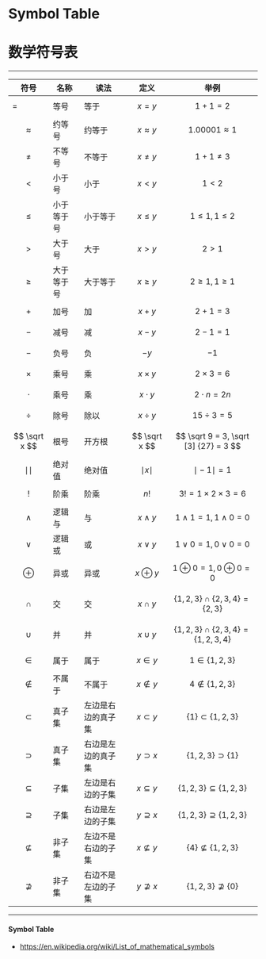 # Symbol Table
# 数学符号表

--------

| 符号             | 名称       | 读法               | 定义                 | 举例                                                 |
| ---------------- | ---------- | ------------------ | -------------------- | ---------------------------------------------------- |
| =                | 等号       | 等于               | $$ x = y $$          | $$ 1+1 = 2 $$                                        |
| $$ \approx $$    | 约等号     | 约等于             | $$ x \approx y $$    | $$ 1.00001 \approx 1 $$                              |
| $$ \ne $$        | 不等号     | 不等于             | $$ x \ne y $$        | $$ 1 + 1 \ne 3 $$                                    |
| $$ \lt $$        | 小于号     | 小于               | $$ x \lt y $$        | $$ 1 \lt 2 $$                                        |
| $$ \le $$        | 小于等于号 | 小于等于           | $$ x \le y $$        | $$ 1 \le 1, 1 \le 2 $$                               |
| $$ \gt $$        | 大于号     | 大于               | $$ x \gt y $$        | $$ 2 \gt 1 $$                                        |
| $$ \ge $$        | 大于等于号 | 大于等于           | $$ x \ge y $$        | $$ 2 \ge 1, 1 \ge 1 $$                               |
| $$ + $$          | 加号       | 加                 | $$ x + y $$          | $$ 2 + 1 = 3 $$                                      |
| $$ - $$          | 减号       | 减                 | $$ x - y $$          | $$ 2 - 1 = 1 $$                                      |
| $$ - $$          | 负号       | 负                 | $$ -y $$             | $$ -1 $$                                             |
| $$ \times $$     | 乘号       | 乘                 | $$ x \times y $$     | $$ 2 \times 3 = 6 $$                                 |
| $$ \cdot $$      | 乘号       | 乘                 | $$ x \cdot y $$      | $$ 2 \cdot n = 2n $$                                 |
| $$ \div $$       | 除号       | 除以               | $$ x \div y $$       | $$ 15 \div 3 = 5 $$                                  |
| $$ \sqrt x $$    | 根号       | 开方根             | $$ \sqrt x $$        | $$ \sqrt 9 = 3, \sqrt [3] {27} = 3 $$                |
| $$ \mid \mid$$   | 绝对值     | 绝对值             | $$ \mid x \mid $$    | $$ \mid -1 \mid = 1 $$                               |
| $$ ! $$          | 阶乘       | 阶乘               | $$ n! $$             | $$ 3! = 1 \times 2 \times 3 = 6 $$                   |
| $$ \wedge $$     | 逻辑与     | 与                 | $$ x \wedge y $$     | $$ 1 \wedge 1 = 1, 1 \wedge 0 = 0 $$                 |
| $$ \vee $$       | 逻辑或     | 或                 | $$ x \vee y $$       | $$ 1 \vee 0 = 1, 0 \vee 0 = 0 $$                     |
| $$ \oplus $$     | 异或       | 异或               | $$ x \oplus y $$     | $$ 1 \oplus 0 = 1, 0 \oplus 0 = 0 $$                 |
| $$ \cap $$       | 交         | 交                 | $$ x \cap y $$       | $$ \{1, 2, 3\} \cap \{2, 3, 4\}  = \{2, 3\} $$       |
| $$ \cup $$       | 并         | 并                 | $$ x \cup y $$       | $$ \{1, 2, 3\} \cap \{2, 3, 4\}  = \{1, 2, 3, 4\} $$ |
| $$ \in $$        | 属于       | 属于               | $$ x \in y $$        | $$ 1 \in \{1, 2, 3\} $$                              |
| $$ \notin $$     | 不属于     | 不属于             | $$ x \notin y $$     | $$ 4 \notin \{1, 2, 3\} $$                           |
| $$ \subset $$    | 真子集     | 左边是右边的真子集 | $$ x \subset y $$    | $$ \{1\} \subset \{1, 2, 3\} $$                      |
| $$ \supset $$    | 真子集     | 右边是左边的真子集 | $$ y \supset x $$    | $$ \{1, 2, 3\} \supset \{1\} $$                      |
| $$ \subseteq $$  | 子集       | 左边是右边的子集   | $$ x \subseteq y $$  | $$ \{1, 2, 3\} \subseteq \{1, 2, 3\} $$              |
| $$ \supseteq $$  | 子集       | 右边是左边的子集   | $$ y \supseteq x $$  | $$ \{1, 2, 3\} \supseteq \{1, 2, 3\} $$              |
| $$ \nsubseteq $$ | 非子集     | 左边不是右边的子集 | $$ x \nsubseteq y $$ | $$ \{4\} \nsubseteq \{1, 2, 3\} $$                   |
| $$ \nsupseteq $$ | 非子集     | 右边不是左边的子集 | $$ y \nsupseteq x $$ | $$ \{1, 2, 3\} \nsupseteq \{0\} $$                   |

--------

#### Symbol Table

* https://en.wikipedia.org/wiki/List_of_mathematical_symbols
